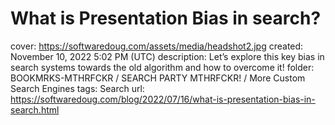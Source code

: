 # What is Presentation Bias in search?

cover: https://softwaredoug.com/assets/media/headshot2.jpg
created: November 10, 2022 5:02 PM (UTC)
description: Let’s explore this key bias in search systems towards the old algorithm and how to overcome it!
folder: BOOKMRKS-MTHRFCKR / SEARCH PARTY MTHRFCKR! / More Custom Search Engines
tags: Search
url: https://softwaredoug.com/blog/2022/07/16/what-is-presentation-bias-in-search.html